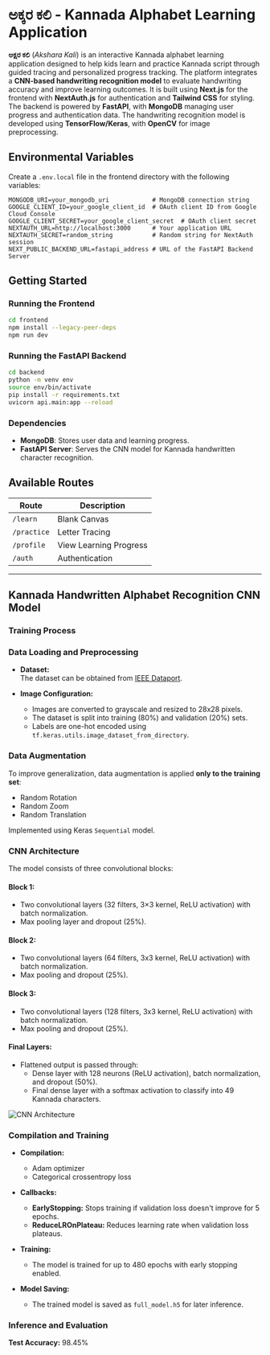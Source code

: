 # ಅಕ್ಕರ ಕಲಿ - Kannada Alphabet Learning Application

**ಅಕ್ಷರ ಕಲಿ** (*Akshara Kali*) is an interactive Kannada alphabet learning application designed to help kids learn and practice Kannada script through guided tracing and personalized progress tracking. The platform integrates a **CNN-based handwriting recognition model** to evaluate handwriting accuracy and improve learning outcomes. It is built using **Next.js** for the frontend with **NextAuth.js** for authentication and **Tailwind CSS** for styling. The backend is powered by **FastAPI**, with **MongoDB** managing user progress and authentication data. The handwriting recognition model is developed using **TensorFlow/Keras**, with **OpenCV** for image preprocessing.

## Environmental Variables

Create a `.env.local` file in the frontend directory with the following variables:

```env
MONGODB_URI=your_mongodb_uri            # MongoDB connection string
GOOGLE_CLIENT_ID=your_google_client_id  # OAuth client ID from Google Cloud Console
GOOGLE_CLIENT_SECRET=your_google_client_secret  # OAuth client secret
NEXTAUTH_URL=http://localhost:3000      # Your application URL
NEXTAUTH_SECRET=random_string           # Random string for NextAuth session
NEXT_PUBLIC_BACKEND_URL=fastapi_address # URL of the FastAPI Backend Server
```

## Getting Started

### Running the Frontend
```bash
cd frontend
npm install --legacy-peer-deps
npm run dev
```

### Running the FastAPI Backend
```bash
cd backend
python -m venv env
source env/bin/activate
pip install -r requirements.txt
uvicorn api.main:app --reload
```

### Dependencies
- **MongoDB**: Stores user data and learning progress.
- **FastAPI Server**: Serves the CNN model for Kannada handwritten character recognition.

## Available Routes

| Route       | Description            |
|------------|------------------------|
| `/learn`   | Blank Canvas           |
| `/practice`| Letter Tracing         |
| `/profile` | View Learning Progress |
| `/auth`    | Authentication         |

---

## Kannada Handwritten Alphabet Recognition CNN Model

### Training Process

### Data Loading and Preprocessing

- **Dataset:**  
  The dataset can be obtained from [IEEE Dataport](https://ieee-dataport.org/documents/kannada-language-image-dataset).

- **Image Configuration:**  
  - Images are converted to grayscale and resized to 28x28 pixels.
  - The dataset is split into training (80%) and validation (20%) sets.
  - Labels are one-hot encoded using `tf.keras.utils.image_dataset_from_directory`.

### Data Augmentation

To improve generalization, data augmentation is applied **only to the training set**:
- Random Rotation
- Random Zoom
- Random Translation

Implemented using Keras `Sequential` model.

### CNN Architecture

The model consists of three convolutional blocks:

#### **Block 1:**
- Two convolutional layers (32 filters, 3×3 kernel, ReLU activation) with batch normalization.
- Max pooling layer and dropout (25%).

#### **Block 2:**
- Two convolutional layers (64 filters, 3x3 kernel, ReLU activation) with batch normalization.
- Max pooling and dropout (25%).

#### **Block 3:**
- Two convolutional layers (128 filters, 3x3 kernel, ReLU activation) with batch normalization.
- Max pooling and dropout (25%).

#### **Final Layers:**
- Flattened output is passed through:
  - Dense layer with 128 neurons (ReLU activation), batch normalization, and dropout (50%).
  - Final dense layer with a softmax activation to classify into 49 Kannada characters.

![CNN Architecture](https://github.com/user-attachments/assets/8427b259-3d2b-47be-8270-04bcfd536b11)

### Compilation and Training

- **Compilation:**
  - Adam optimizer
  - Categorical crossentropy loss

- **Callbacks:**
  - **EarlyStopping:** Stops training if validation loss doesn't improve for 5 epochs.
  - **ReduceLROnPlateau:** Reduces learning rate when validation loss plateaus.

- **Training:**
  - The model is trained for up to 480 epochs with early stopping enabled.

- **Model Saving:**
  - The trained model is saved as `full_model.h5` for later inference.

### Inference and Evaluation
**Test Accuracy:** 98.45%
